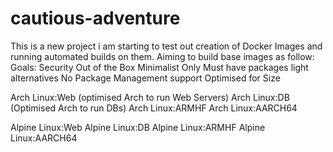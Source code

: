 # cautious-adventure
This is a new project i am starting to test out creation of Docker Images and running automated builds on them.
Aiming to build base images as follow:
Goals:
Security Out of the Box
Minimalist Only Must have packages light alternatives
No Package Management support
Optimised for Size


Arch Linux:Web (optimised Arch to run Web Servers)
Arch Linux:DB  (Optimised Arch to run DBs)
Arch Linux:ARMHF
Arch Linux:AARCH64

Alpine Linux:Web
Alpine Linux:DB
Alpine Linux:ARMHF
Alpine Linux:AARCH64

